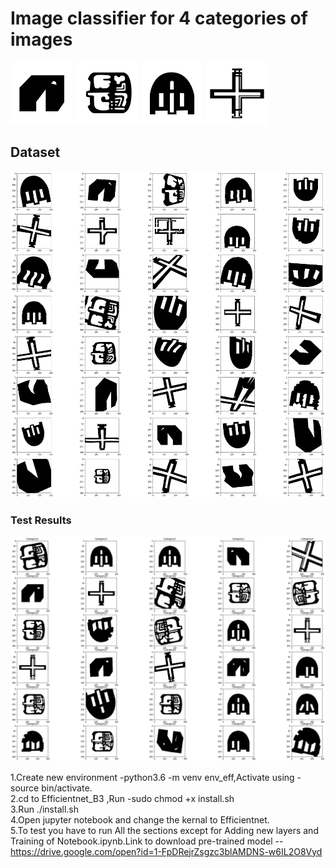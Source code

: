 <h1>Image classifier for 4 categories of images</h1>
<p>
<img src="https://github.com/Aakroat/EfficientNet_B3/blob/master/Images/1052.png" | width=100>
<img src="https://github.com/Aakroat/EfficientNet_B3/blob/master/Images/6052.png" | width=100>
<img src="https://github.com/Aakroat/EfficientNet_B3/blob/master/Images/4052.png" | width=100>
<img src="https://github.com/Aakroat/EfficientNet_B3/blob/master/Images/C053.png" | width=100></p>
<h2>Dataset</h2>
<p align="center"><img src="https://github.com/Aakroat/EfficientNet_B3/blob/master/Images/dataset.png"></p>
<h3>Test Results</h3>
<p align="center"><img src="https://github.com/Aakroat/EfficientNet_B3/blob/master/Images/result.png"></p>

1.Create new environment -python3.6 -m venv env_eff,Activate using -source bin/activate. <br/>
2.cd to Efficientnet_B3 ,Run -sudo chmod +x install.sh <br/>
3.Run ./install.sh <br/>
4.Open jupyter notebook and change the kernal to Efficientnet.<br/>
5.To test you have to run All the sections except for Adding new layers and Training of Notebook.ipynb.Link to download pre-trained model --https://drive.google.com/open?id=1-FpDRejrZsgzc3blAMDNS-w6IL2O8Vyd 
